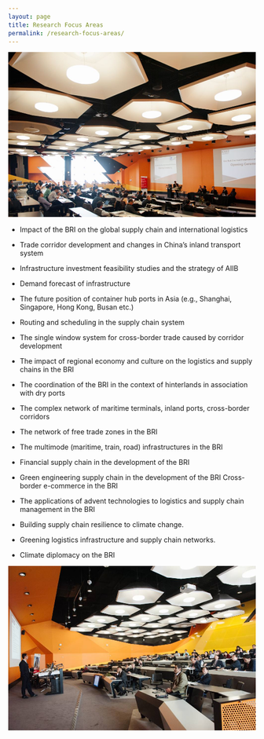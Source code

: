 ```yaml
---
layout: page
title: Research Focus Areas
permalink: /research-focus-areas/
---
```


![](/assets/images/research-focus-areas/RMIT-OBOR-Dec-1-Morning-74.jpg)

- Impact of the BRI on the global supply chain and international logistics

- Trade corridor development and changes in China’s inland transport system

- Infrastructure investment feasibility studies and the strategy of AIIB

- Demand forecast of infrastructure

- The future position of container hub ports in Asia (e.g., Shanghai, Singapore, Hong Kong, Busan etc.)

- Routing and scheduling in the supply chain system

- The single window system for cross-border trade caused by corridor development

- The impact of regional economy and culture on the logistics and supply chains in the BRI

- The coordination of the BRI in the context of hinterlands in association with dry ports

- The complex network of maritime terminals, inland ports, cross-border corridors

- The network of free trade zones in the BRI

- The multimode (maritime, train, road) infrastructures in the BRI

- Financial supply chain in the development of the BRI

- Green engineering supply chain in the development of the BRI Cross-border e-commerce in the BRI

- The applications of advent technologies to logistics and supply chain management in the BRI

- Building supply chain resilience to climate change.

- Greening logistics infrastructure and supply chain networks.

- Climate diplomacy on the BRI

![](/assets/images/research-focus-areas/RMIT-OBOR-Dec-1-Morning-52-hi.jpg)
